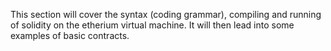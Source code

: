 This section will cover the syntax (coding grammar), compiling and running of solidity on the etherium virtual machine. It will then lead into some examples of basic contracts.
